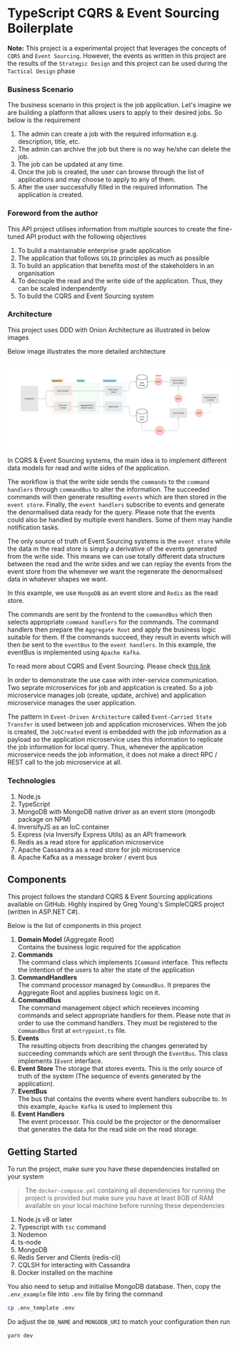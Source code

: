 # TypeScript CQRS & Event Sourcing Boilerplate

**Note:** This project is a experimental project that leverages the concepts of `CQRS` and `Event Sourcing`. However, the events as written in this project are the results of the `Strategic Design` and this project can be used during the `Tactical Design` phase

### Business Scenario
The business scenario in this project is the job application. Let's imagine we are building a platform that allows users to apply to their desired jobs. So below is the requirement

1. The admin can create a job with the required information e.g. description, title, etc.
2. The admin can archive the job but there is no way he/she can delete the job.
3. The job can be updated at any time.
4. Once the job is created, the user can browse through the list of applications and may choose to apply to any of them.
5. After the user successfully filled in the required information. The application is created.

### Foreword from the author

This API project utilises information from multiple sources to create the fine-tuned API product with the following objectives

1. To build a maintainable enterprise grade application
2. The application that follows `SOLID` principles as much as possible
3. To build an application that benefits most of the stakeholders in an organisation
4. To decouple the read and the write side of the application. Thus, they can be scaled indenpendently
5. To build the CQRS and Event Sourcing system

### Architecture

This project uses DDD with Onion Architecture as illustrated in below images

Below image illustrates the more detailed architecture

![](assets/architecture.png)

In CQRS & Event Sourcing systems, the main idea is to implement different data models for read and write sides of the application.

The workflow is that the write side sends the `commands` to the `command handlers` through `commandBus` to alter the information. The succeeded commands will then generate resulting `events` which are then stored in the `event store`. Finally, the `event handlers` subscribe to events and generate the denormalised data ready for the query. Please note that the events could also be handled by multiple event handlers. Some of them may handle notification tasks.

The only source of truth of Event Sourcing systems is the `event store` while the data in the read store is simply a derivative of the events generated from the write side. This means we can use totally different data structure between the read and the write sides and we can replay the events from the event store from the whenever we want the regenerate the denormalised data in whatever shapes we want.

In this example, we use `MongoDB` as an event store and `Redis` as the read store.

The commands are sent by the frontend to the `commandBus` which then selects appropriate `command handlers` for the commands. The command handlers then prepare the `Aggregate Root` and apply the business logic suitable for them. If the commands succeed, they result in events which will then be sent to the `eventBus` to the `event handlers`. In this example, the eventBus is implemented using `Apache Kafka`.

To read more about CQRS and Event Sourcing. Please check [this link](https://docs.microsoft.com/en-us/azure/architecture/patterns/cqrs)

In order to demonstrate the use case with inter-service communication. Two seprate microservices for job and application is created. So a job microservice manages job (create, update, archive) and application microservice manages the user application.

The pattern in `Event-Driven Architecture` called `Event-Carried State Transfer` is used between job and application microservices. When the job is created, the `JobCreated` event is embedded with the job information as a payload so the application microservice uses this information to replicate the job information for local query. Thus, whenever the application microservice needs the job information, it does not make a direct RPC / REST call to the job microservice at all.

### Technologies

1. Node.js
2. TypeScript
3. MongoDB with MongoDB native driver as an event store (mongodb package on NPM)
4. InversifyJS as an IoC container
5. Express (via Inversify Express Utils) as an API framework
6. Redis as a read store for application microservice
7. Apache Cassandra as a read store for job microservice
8. Apache Kafka as a message broker / event bus

## Components

This project follows the standard CQRS & Event Sourcing applications available on GitHub. Highly inspired by Greg Young's SimpleCQRS project (written in ASP.NET C#).

Below is the list of components in this project

1. **Domain Model** (Aggregate Root)<br/>
   Contains the business logic required for the application
2. **Commands**<br/>
   The command class which implements `ICommand` interface. This reflects the intention of the users to alter the state of the application
3. **CommandHandlers**<br/>
   The command processor managed by `CommandBus`. It prepares the Aggregate Root and applies business logic on it.
4. **CommandBus**<br/>
   The command management object which receieves incoming commands and select appropriate handlers for them. Please note that in order to use the command handlers. They must be registered to the `CommandBus` first at `entrypoint.ts` file.
5. **Events**<br/>
   The resulting objects from describing the changes generated by succeeding commands which are sent through the `EventBus`. This class implements `IEvent` interface.
6. **Event Store**
   The storage that stores events. This is the only source of truth of the system (The sequence of events generated by the application).
7. **EventBus**<br/>
   The bus that contains the events where event handlers subscribe to. In this example, `Apache Kafka` is used to implement this
8. **Event Handlers**<br/>
   The event processor. This could be the projector or the denormaliser that generates the data for the read side on the read storage.

## Getting Started

To run the project, make sure you have these dependencies installed on your system

> The `docker-compose.yml` containing all dependencies for running the project is provided
> but make sure you have at least 8GB of RAM available on your local machine before running these dependencies

1. Node.js v8 or later
2. Typescript with `tsc` command
3. Nodemon
4. ts-node
5. MongoDB
6. Redis Server and Clients (redis-cli)
7. CQLSH for interacting with Cassandra
8. Docker installed on the machine

You also need to setup and initialise MongoDB database. Then, copy the `.env_example` file into `.env` file by firing the command

```bash
cp .env_template .env
```

Do adjust the `DB_NAME` and `MONGODB_URI` to match your configuration then run

```bash
yarn dev
```
